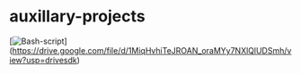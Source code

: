 # auxillary-projects

[![Bash-script](https://www.cyberciti.biz/media/new/cms/2015/05/learn-bashlogo.jpg)] (https://drive.google.com/file/d/1MiqHvhiTeJROAN_oraMYy7NXlQlUDSmh/view?usp=drivesdk)
